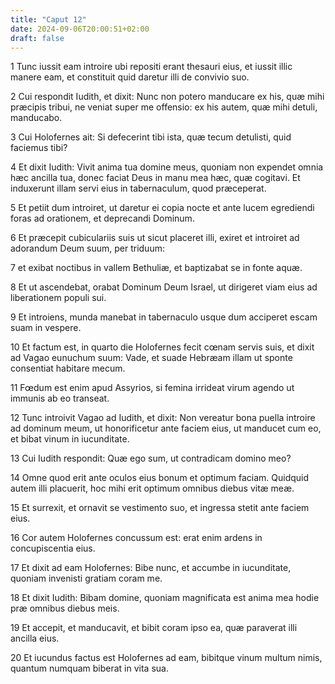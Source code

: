 ```yaml
---
title: "Caput 12"
date: 2024-09-06T20:00:51+02:00
draft: false
---
```



1 Tunc iussit eam introire ubi repositi erant thesauri eius, et iussit illic manere eam, et constituit quid daretur illi de convivio suo.

2 Cui respondit Iudith, et dixit: Nunc non potero manducare ex his, quæ mihi præcipis tribui, ne veniat super me offensio: ex his autem, quæ mihi detuli, manducabo.

3 Cui Holofernes ait: Si defecerint tibi ista, quæ tecum detulisti, quid faciemus tibi?

4 Et dixit Iudith: Vivit anima tua domine meus, quoniam non expendet omnia hæc ancilla tua, donec faciat Deus in manu mea hæc, quæ cogitavi. Et induxerunt illam servi eius in tabernaculum, quod præceperat.

5 Et petiit dum introiret, ut daretur ei copia nocte et ante lucem egrediendi foras ad orationem, et deprecandi Dominum.

6 Et præcepit cubiculariis suis ut sicut placeret illi, exiret et introiret ad adorandum Deum suum, per triduum:

7 et exibat noctibus in vallem Bethuliæ, et baptizabat se in fonte aquæ.

8 Et ut ascendebat, orabat Dominum Deum Israel, ut dirigeret viam eius ad liberationem populi sui.

9 Et introiens, munda manebat in tabernaculo usque dum acciperet escam suam in vespere.

10 Et factum est, in quarto die Holofernes fecit cœnam servis suis, et dixit ad Vagao eunuchum suum: Vade, et suade Hebræam illam ut sponte consentiat habitare mecum.

11 Fœdum est enim apud Assyrios, si femina irrideat virum agendo ut immunis ab eo transeat.

12 Tunc introivit Vagao ad Iudith, et dixit: Non vereatur bona puella introire ad dominum meum, ut honorificetur ante faciem eius, ut manducet cum eo, et bibat vinum in iucunditate.

13 Cui Iudith respondit: Quæ ego sum, ut contradicam domino meo?

14 Omne quod erit ante oculos eius bonum et optimum faciam. Quidquid autem illi placuerit, hoc mihi erit optimum omnibus diebus vitæ meæ.

15 Et surrexit, et ornavit se vestimento suo, et ingressa stetit ante faciem eius.

16 Cor autem Holofernes concussum est: erat enim ardens in concupiscentia eius.

17 Et dixit ad eam Holofernes: Bibe nunc, et accumbe in iucunditate, quoniam invenisti gratiam coram me.

18 Et dixit Iudith: Bibam domine, quoniam magnificata est anima mea hodie præ omnibus diebus meis.

19 Et accepit, et manducavit, et bibit coram ipso ea, quæ paraverat illi ancilla eius.

20 Et iucundus factus est Holofernes ad eam, bibitque vinum multum nimis, quantum numquam biberat in vita sua.

